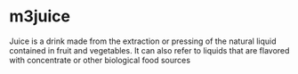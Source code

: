# m3juice
Juice is a drink made from the extraction or pressing of the natural liquid contained in fruit and vegetables. It can also refer to liquids that are flavored with concentrate or other biological food sources
